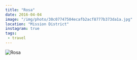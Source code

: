 ```yaml
---
title: "Rosa"
date: 2016-04-04
image: "/img/photo/30c07747504ecafb2acf8777b373da1a.jpg"
location: "Mission District"
instagram: true
tags:
 - travel
---
```


![Rosa](/img/photo/30c07747504ecafb2acf8777b373da1a.jpg)
